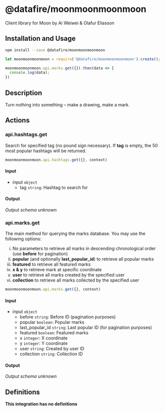 # @datafire/moonmoonmoonmoon

Client library for Moon by Ai Weiwei & Olafur Eliasson

## Installation and Usage
```bash
npm install --save @datafire/moonmoonmoonmoon
```
```js
let moonmoonmoonmoon = require('@datafire/moonmoonmoonmoon').create();

moonmoonmoonmoon.api.marks.get({}).then(data => {
  console.log(data);
})
```

## Description

Turn nothing into something – make a drawing, make a mark.

## Actions

### api.hashtags.get
Search for specified tag (no pound sign necessary). If <b>tag</b> is empty, the 50 most popular hashtags will be returned.


```js
moonmoonmoonmoon.api.hashtags.get({}, context)
```

#### Input
* input `object`
  * tag `string`: Hashtag to search for

#### Output
*Output schema unknown*

### api.marks.get
The main method for querying the marks database. You may use the following options:
        <ol style='list-style-type: lower-roman;'>
        <li>No parameters to retrieve all marks in descending chronological order (use <b>before</b> for pagination)</li>
        <li><b>popular</b> (and optionally <b>last_popular_id</b>) to retrieve all popular marks</li>
        <li><b>featured</b> to retrieve all featured marks</li>
        <li><b>x & y</b> to retrieve mark at specific coordinate</li>
        <li><b>user</b> to retrieve all marks created by the specified user</li>
        <li><b>collection</b> to retrieve all marks collected by the specified user</li>
        </ol>


```js
moonmoonmoonmoon.api.marks.get({}, context)
```

#### Input
* input `object`
  * before `string`: Before ID (pagination purposes)
  * popular `boolean`: Popular marks
  * last_popular_id `string`: Last popular ID (for pagination purposes)
  * featured `boolean`: Featured marks
  * x `integer`: X coordinate
  * y `integer`: Y coordinate
  * user `string`: Created by user ID
  * collection `string`: Collection ID

#### Output
*Output schema unknown*



## Definitions

**This integration has no definitions**
